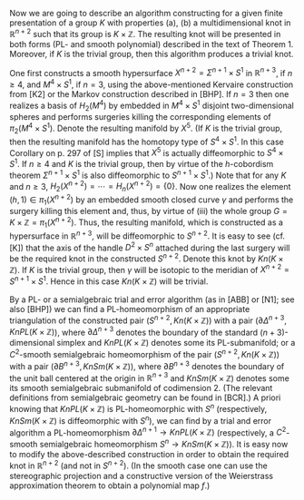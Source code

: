 Now we are going to describe an algorithm constructing for a given finite presentation of a group $K$ with properties (a), (b) a multidimensional knot in $\mathbb{R}^{n+2}$ such that its group is $K \times \mathbb{Z}$. The resulting knot will be presented in both forms (PL- and smooth polynomial) described in the text of Theorem 1. Moreover, if $K$ is the trivial group, then this algorithm produces a trivial knot.

One first constructs a smooth hypersurface $X^{n+2}=\Sigma^{n+1} \times S^{1}$ in $\mathbb{R}^{n+3}$, if $n \geq 4$, and $M^{4} \times S^{1}$, if $n=3$, using the above-mentioned Kervaire construction from [K2] or the Markov construction described in [BHP]. If $n=3$ then one realizes a basis of $H_{2}\left(M^{4}\right)$ by embedded in $M^{4} \times S^{1}$ disjoint two-dimensional spheres and performs surgeries killing the corresponding elements of $\pi_{2}\left(M^{4} \times S^{1}\right)$. Denote the resulting manifold by $X^{5}$. (If $K$ is the trivial group, then the resulting manifold has the homotopy type of $S^{4} \times S^{1}$. In this case Corollary on p. 297 of [S] implies that $X^{5}$ is actually diffeomorphic to $S^{4} \times S^{1}$. If $n \geq 4$ and $K$ is the trivial group, then by virtue of the $h$-cobordism theorem $\Sigma^{n+1} \times S^{1}$ is also diffeomorphic to $S^{n+1} \times S^{1}$.) Note that for any $K$ and $n \geq 3$, $H_{2}\left(X^{n+2}\right)=\cdots=H_{n}\left(X^{n+2}\right)=\{0\}$. Now one realizes the element $(h, 1) \in \pi_{1}\left(X^{n+2}\right)$ by an embedded smooth closed curve $\gamma$ and performs the surgery killing this element and, thus, by virtue of (iii) the whole group $G=K \times \mathbb{Z}=\pi_{1}\left(X^{n+2}\right)$. Thus, the resulting manifold, which is constructed as a hypersurface in $\mathbb{R}^{n+3}$, will be diffeomorphic to $S^{n+2}$. It is easy to see (cf. [K]) that the axis of the handle $D^{2} \times S^{n}$ attached during the last surgery will be the required knot in the constructed $S^{n+2}$. Denote this knot by $K n(K \times \mathbb{Z})$. If $K$ is the trivial group, then $\gamma$ will be isotopic to the meridian of $X^{n+2}=S^{n+1} \times S^{1}$. Hence in this case $K n(K \times \mathbb{Z})$ will be trivial.

By a PL- or a semialgebraic trial and error algorithm (as in [ABB] or [N1]; see also [BHP]) we can find a PL-homeomorphism of an appropriate triangulation of the constructed pair ($S^{n+2}, Kn(K \times \mathbb{Z})$) with a pair ($\partial \Delta^{n+3}, KnPL(K \times \mathbb{Z})$), where $\partial \Delta^{n+3}$ denotes the boundary of the standard $(n+3)$-dimensional simplex and $KnPL(K \times \mathbb{Z})$ denotes some its PL-submanifold; or a $C^{2}$-smooth semialgebraic homeomorphism of the pair $\left(S^{n+2}, K n(K \times \mathbb{Z})\right)$ with a pair $\left(\partial B^{n+3}, KnSm(K \times \mathbb{Z})\right)$, where $\partial B^{n+3}$ denotes the boundary of the unit ball centered at the origin in $\mathbb{R}^{n+3}$ and $KnSm(K \times \mathbb{Z})$ denotes some its smooth semialgebraic submanifold of codimension 2. (The relevant definitions from semialgebraic geometry can be found in [BCR].) A priori knowing that $KnPL(K \times \mathbb{Z})$ is PL-homeomorphic with $S^{n}$ (respectively, $KnSm(K \times \mathbb{Z})$ is diffeomorphic with $S^{n}$), we can find by a trial and error algorithm a PL-homeomorphism $\partial \Delta^{n+1} \rightarrow KnPL(K \times \mathbb{Z})$ (respectively, a $C^{2}$-smooth semialgebraic homeomorphism $S^{n} \rightarrow KnSm(K \times \mathbb{Z})$). It is easy now to modify the above-described construction in order to obtain the required knot in $\mathbb{R}^{n+2}$ (and not in $S^{n+2}$). (In the smooth case one can use the stereographic projection and a constructive version of the Weierstrass approximation theorem to obtain a polynomial map $f$.)